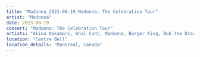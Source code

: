 ```yaml
---
title: "Madonna_2023-08-19_Madonna: The Celebration Tour"
artist: "Madonna"
date: 2023-08-19
concert: "Madonna: The Celebration Tour"
artists: "Akina Nakamori, Anal Cunt, Madonna, Burger King, Bob the Drag Queen"
location: "Centre Bell"
location_details: "Montreal, Canada"
---
```

